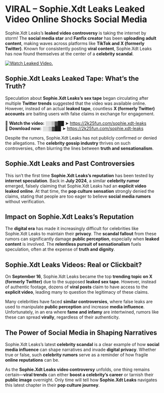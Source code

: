 # VIRAL – Sophie.Xdt Leaks Leaked Video Online Shocks Social Media 

Sophie.Xdt Leaks’s **leaked video controversy** is taking the internet by storm! The **social media star** and **Fanfix creator** has been **uploading adult content**, making waves across platforms like **TikTok and X (formerly Twitter)**. Known for consistently posting **viral content**, Sophie.Xdt Leaks has now found themselves at the center of a **celebrity scandal**.  

[![Watch Leaked Video.](https://miro.medium.com/v2/resize:fit:828/format:webp/1*cilzJN44JGOrTw9NJCrNHA.gif "Watch Leaked Video")](https://2k25fun.com/sophie.xdt-leaks)

## **Sophie.Xdt Leaks Leaked Tape: What’s the Truth?**  
Speculation about **Sophie.Xdt Leaks’s sex tape** began circulating after multiple **Twitter trends** suggested that the video was available online. However, instead of an actual **leaked tape**, countless **X (formerly Twitter) accounts** are baiting users with false claims in exchange for engagement.  

🔹 **Watch the video:** ░░▒▓██ ➤ https://2k25fun.com/sophie.xdt-leaks  
🔹 **Download now:** ░░▒▓██ ➤ https://2k25fun.com/sophie.xdt-leaks  

Despite the rumors, Sophie.Xdt Leaks has not publicly confirmed or denied the allegations. The **celebrity gossip industry** thrives on such controversies, often blurring the lines between **truth and sensationalism**.  

## **Sophie.Xdt Leaks and Past Controversies**  
This isn’t the first time **Sophie.Xdt Leaks’s reputation** has been tested by **internet speculation**. Back in **July 2024**, a similar **celebrity rumor** emerged, falsely claiming that Sophie.Xdt Leaks had an **explicit video leaked online**. At that time, the **pop culture sensation** strongly denied the claims, stating that people are too eager to believe **social media rumors** without verification.  

## **Impact on Sophie.Xdt Leaks’s Reputation**  
The **digital era** has made it increasingly difficult for celebrities like Sophie.Xdt Leaks to maintain their **privacy**. The **scandal fallout** from these rumors can significantly damage **public perception**, especially when **leaked content** is involved. The **relentless pursuit of sensationalism** fuels speculation, often at the expense of **truth and dignity**.  

## **Sophie.Xdt Leaks Videos: Real or Clickbait?**  
On **September 16**, Sophie.Xdt Leaks became the top **trending topic on X (formerly Twitter)** due to the supposed **leaked sex tape**. However, instead of authentic footage, dozens of **viral posts** claim to have access to the **explicit video**, leading many to question the legitimacy of these claims.  

Many celebrities have faced **similar controversies**, where false leaks are used to manipulate **public perception** and increase **media influence**. Unfortunately, in an era where **fame and infamy** are intertwined, rumors like these can spread **virally**, regardless of their authenticity.  

## **The Power of Social Media in Shaping Narratives**  
Sophie.Xdt Leaks’s latest **celebrity scandal** is a clear example of how **social media influence** can shape narratives and invade **digital privacy**. Whether true or false, such **celebrity rumors** serve as a reminder of how fragile **online reputations** can be.  

As the **Sophie.Xdt Leaks video controversy** unfolds, one thing remains certain—**viral trends** can either **boost a celebrity’s career** or tarnish their **public image** overnight. Only time will tell how **Sophie.Xdt Leaks** navigates this latest chapter in their **pop culture journey**. 